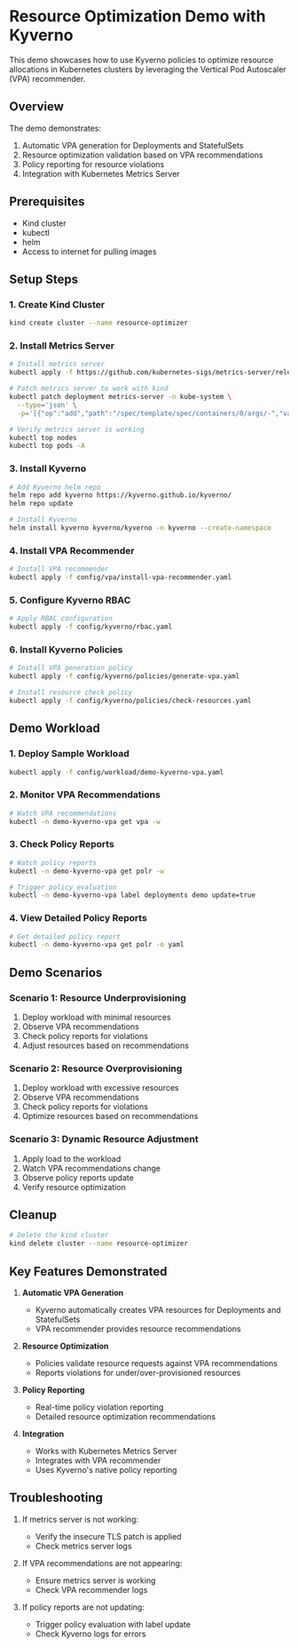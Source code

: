 # Resource Optimization Demo with Kyverno

This demo showcases how to use Kyverno policies to optimize resource allocations in Kubernetes clusters by leveraging the Vertical Pod Autoscaler (VPA) recommender.

## Overview

The demo demonstrates:
1. Automatic VPA generation for Deployments and StatefulSets
2. Resource optimization validation based on VPA recommendations
3. Policy reporting for resource violations
4. Integration with Kubernetes Metrics Server

## Prerequisites

- Kind cluster
- kubectl
- helm
- Access to internet for pulling images

## Setup Steps

### 1. Create Kind Cluster

```bash
kind create cluster --name resource-optimizer
```

### 2. Install Metrics Server

```bash
# Install metrics server
kubectl apply -f https://github.com/kubernetes-sigs/metrics-server/releases/latest/download/components.yaml

# Patch metrics server to work with kind
kubectl patch deployment metrics-server -n kube-system \
  --type='json' \
  -p='[{"op":"add","path":"/spec/template/spec/containers/0/args/-","value":"--kubelet-insecure-tls"}]'

# Verify metrics server is working
kubectl top nodes
kubectl top pods -A
```

### 3. Install Kyverno

```bash
# Add Kyverno helm repo
helm repo add kyverno https://kyverno.github.io/kyverno/
helm repo update

# Install Kyverno
helm install kyverno kyverno/kyverno -n kyverno --create-namespace
```

### 4. Install VPA Recommender

```bash
# Install VPA recommender
kubectl apply -f config/vpa/install-vpa-recommender.yaml
```

### 5. Configure Kyverno RBAC

```bash
# Apply RBAC configuration
kubectl apply -f config/kyverno/rbac.yaml
```

### 6. Install Kyverno Policies

```bash
# Install VPA generation policy
kubectl apply -f config/kyverno/policies/generate-vpa.yaml

# Install resource check policy
kubectl apply -f config/kyverno/policies/check-resources.yaml
```

## Demo Workload

### 1. Deploy Sample Workload

```bash
kubectl apply -f config/workload/demo-kyverno-vpa.yaml
```

### 2. Monitor VPA Recommendations

```bash
# Watch VPA recommendations
kubectl -n demo-kyverno-vpa get vpa -w
```

### 3. Check Policy Reports

```bash
# Watch policy reports
kubectl -n demo-kyverno-vpa get polr -w

# Trigger policy evaluation
kubectl -n demo-kyverno-vpa label deployments demo update=true
```

### 4. View Detailed Policy Reports

```bash
# Get detailed policy report
kubectl -n demo-kyverno-vpa get polr -o yaml
```

## Demo Scenarios

### Scenario 1: Resource Underprovisioning
1. Deploy workload with minimal resources
2. Observe VPA recommendations
3. Check policy reports for violations
4. Adjust resources based on recommendations

### Scenario 2: Resource Overprovisioning
1. Deploy workload with excessive resources
2. Observe VPA recommendations
3. Check policy reports for violations
4. Optimize resources based on recommendations

### Scenario 3: Dynamic Resource Adjustment
1. Apply load to the workload
2. Watch VPA recommendations change
3. Observe policy reports update
4. Verify resource optimization

## Cleanup

```bash
# Delete the kind cluster
kind delete cluster --name resource-optimizer
```

## Key Features Demonstrated

1. **Automatic VPA Generation**
   - Kyverno automatically creates VPA resources for Deployments and StatefulSets
   - VPA recommender provides resource recommendations

2. **Resource Optimization**
   - Policies validate resource requests against VPA recommendations
   - Reports violations for under/over-provisioned resources

3. **Policy Reporting**
   - Real-time policy violation reporting
   - Detailed resource optimization recommendations

4. **Integration**
   - Works with Kubernetes Metrics Server
   - Integrates with VPA recommender
   - Uses Kyverno's native policy reporting

## Troubleshooting

1. If metrics server is not working:
   - Verify the insecure TLS patch is applied
   - Check metrics server logs

2. If VPA recommendations are not appearing:
   - Ensure metrics server is working
   - Check VPA recommender logs

3. If policy reports are not updating:
   - Trigger policy evaluation with label update
   - Check Kyverno logs for errors 